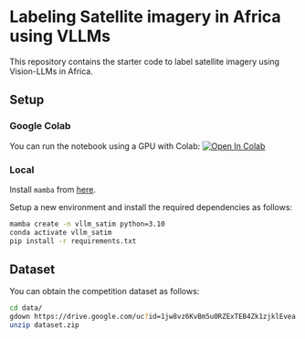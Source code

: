 # Labeling Satellite imagery in Africa using VLLMs

This repository contains the starter code to label satellite imagery using Vision-LLMs in Africa.

## Setup

### Google Colab

You can run the notebook using a GPU with Colab: [![Open In Colab](https://colab.research.google.com/assets/colab-badge.svg)](https://colab.research.google.com/github/Akramz/vllm-satim-labeling/blob/main/notebooks/starter_colab.ipynb)

### Local

Install `mamba` from [here](https://github.com/conda-forge/miniforge).

Setup a new environment and install the required dependencies as follows:

```bash
mamba create -n vllm_satim python=3.10
conda activate vllm_satim
pip install -r requirements.txt
```

## Dataset

You can obtain the competition dataset as follows:

```bash
cd data/
gdown https://drive.google.com/uc?id=1jw8vz6KvBm5u0RZExTEB4Zk1zjklEvea
unzip dataset.zip
```
